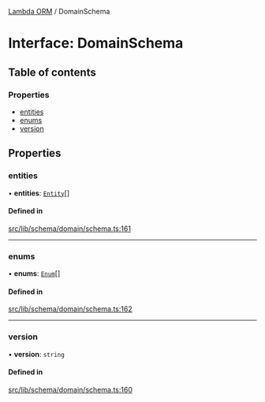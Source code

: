 [Lambda ORM](../README.md) / DomainSchema

# Interface: DomainSchema

## Table of contents

### Properties

- [entities](DomainSchema.md#entities)
- [enums](DomainSchema.md#enums)
- [version](DomainSchema.md#version)

## Properties

### entities

• **entities**: [`Entity`](Entity.md)[]

#### Defined in

[src/lib/schema/domain/schema.ts:161](https://github.com/lambda-orm/lambdaorm-base/blob/241a856/src/lib/schema/domain/schema.ts#L161)

___

### enums

• **enums**: [`Enum`](Enum.md)[]

#### Defined in

[src/lib/schema/domain/schema.ts:162](https://github.com/lambda-orm/lambdaorm-base/blob/241a856/src/lib/schema/domain/schema.ts#L162)

___

### version

• **version**: `string`

#### Defined in

[src/lib/schema/domain/schema.ts:160](https://github.com/lambda-orm/lambdaorm-base/blob/241a856/src/lib/schema/domain/schema.ts#L160)
